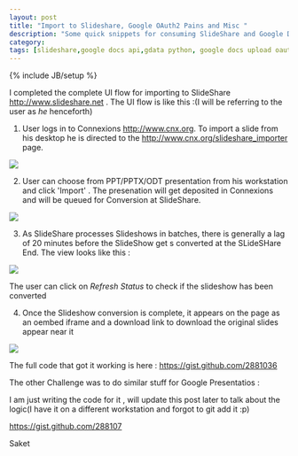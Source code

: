 ```yaml
---
layout: post
title: "Import to Slideshare, Google OAuth2 Pains and Misc "
description: "Some quick snippets for consuming SlideShare and Google Docs API in python and OAUTH2"
category: 
tags: [slideshare,google docs api,gdata python, google docs upload oauth2,google oauth2]
---
```

{% include JB/setup %}

I completed the complete UI flow for importing to SlideShare <http://www.slideshare.net> . The UI flow is 
like this :(I will be referring to the user as *he* henceforth)
1. User logs in to Connexions <http://www.cnx.org>. To import a slide from his desktop he is directed to 
the http://www.cnx.org/slideshare_importer page. 

<img src ="http://oerpub.github.com/oerpub.rhaptoslabs.slideimporter/assets/images/view1.png"/>

2. User can choose from PPT/PPTX/ODT presentation from his workstation and click 'Import' . The presenation
will get deposited in Connexions and will be queued for Conversion at SlideShare. 

<img src="http://oerpub.github.com/oerpub.rhaptoslabs.slideimporter/assets/images/view2.png"/>

3. As SlideShare processes Slideshows in batches, there is generally a lag of 20 minutes before the SlideShow
get s converted at the SLideSHare End. The view looks like this :
<img src = "http://oerpub.github.com/oerpub.rhaptoslabs.slideimporter/assets/images/view3.png" />

The user can click on *Refresh Status* to check if the slideshow has been converted


4. Once the Slideshow conversion is complete, it appears on the page as an oembed iframe
and a download link to download the original slides appear near it

<img src = "http://oerpub.github.com/oerpub.rhaptoslabs.slideimporter/assets/images/view4.png"/>


The full code that got it working is here :
<https://gist.github.com/2881036>


The other Challenge was to do similar stuff for Google Presentatios : 

I am just writing the code for it , will update this post later to talk about the logic(I have it on a different workstation and forgot to git add it :p)

<https://gist.github.com/288107>




Saket 

